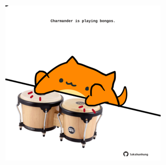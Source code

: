 <!-- built at 17/07/2023, 20:01:18 UTC -->
<p align="center">
  <img width="500" height="500" src="./ReadmeImage.svg">
</p>
